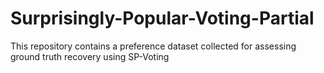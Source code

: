 # Surprisingly-Popular-Voting-Partial
This repository contains a preference dataset collected for assessing ground truth recovery using SP-Voting
